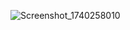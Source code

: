 ![Screenshot_1740258010](https://github.com/user-attachments/assets/17931f94-0205-4220-9853-16e51eabdf9c)
